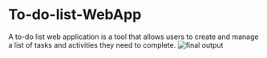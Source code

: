 # To-do-list-WebApp
A to-do list web application is a tool that allows users to create and manage a list of tasks and activities they need to complete.
![final output](https://user-images.githubusercontent.com/114085625/216056634-be3b6f23-f1d0-49e4-b0e0-d88db4cc0ebf.png)
